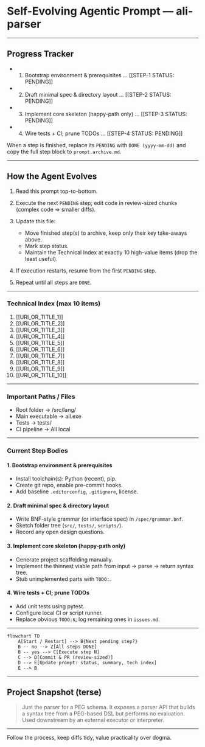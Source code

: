# Self-Evolving Agentic Prompt — ali-parser

<!--- COMPLETED-STEP SUMMARIES (append most salient take-aways, pitfalls, key decisions) --->

<!-- Example: 1 Installed Rust 1.78 + cargo-binutils; remember to pass `--target x86_64-pc-windows-msvc` when cross-compiling. -->

<!--- (Old step bodies are copied verbatim to `prompt.archive.md` by the agent) --->

---

## Progress Tracker

* 1. Bootstrap environment & prerequisites ... \[\[STEP-1 STATUS: PENDING]]
* 2. Draft minimal spec & directory layout ... \[\[STEP-2 STATUS: PENDING]]
* 3. Implement core skeleton (happy-path only) ... \[\[STEP-3 STATUS: PENDING]]
* 4. Wire tests + CI; prune TODOs ... \[\[STEP-4 STATUS: PENDING]]

When a step is finished, replace its `PENDING` with `DONE (yyyy-mm-dd)` and copy the full step block to `prompt.archive.md`.

---

## How the Agent Evolves

1. Read this prompt top-to-bottom.
2. Execute the next `PENDING` step; edit code in review-sized chunks (complex code => smaller diffs).
3. Update this file:

   * Move finished step(s) to archive, keep only their key take-aways above.
   * Mark step status.
   * Maintain the Technical Index at exactly 10 high-value items (drop the least useful).
4. If execution restarts, resume from the first `PENDING` step.
5. Repeat until all steps are `DONE`.

---

### Technical Index (max 10 items)

1. \[\[URI\_OR\_TITLE\_1]]
2. \[\[URI\_OR\_TITLE\_2]]
3. \[\[URI\_OR\_TITLE\_3]]
4. \[\[URI\_OR\_TITLE\_4]]
5. \[\[URI\_OR\_TITLE\_5]]
6. \[\[URI\_OR\_TITLE\_6]]
7. \[\[URI\_OR\_TITLE\_7]]
8. \[\[URI\_OR\_TITLE\_8]]
9. \[\[URI\_OR\_TITLE\_9]]
10. \[\[URI\_OR\_TITLE\_10]]

---

### Important Paths / Files

* Root folder        -> /src/lang/
* Main executable    -> ail.exe
* Tests              -> tests/
* CI pipeline        -> All local

---

### Current Step Bodies

#### 1. Bootstrap environment & prerequisites

* Install toolchain(s): Python (recent), pip.
* Create git repo, enable pre-commit hooks.
* Add baseline `.editorconfig`, `.gitignore`, license.

#### 2. Draft minimal spec & directory layout

* Write BNF-style grammar (or interface spec) in `/spec/grammar.bnf`.
* Sketch folder tree (`src/`, `tests/`, `scripts/`).
* Record any open design questions.

#### 3. Implement core skeleton (happy-path only)

* Generate project scaffolding manually.
* Implement the thinnest viable path from input -> parse -> return syntax tree.
* Stub unimplemented parts with `TODO:`.

#### 4. Wire tests + CI; prune TODOs

* Add unit tests using pytest.
* Configure local CI or script runner.
* Replace obvious `TODO:`s; log remaining ones in `issues.md`.

---

```mermaid
flowchart TD
    A[Start / Restart] --> B{Next pending step?}
    B -- no --> Z[All steps DONE]
    B -- yes --> C[Execute step N]
    C --> D[Commit & PR (review-sized)]
    D --> E[Update prompt: status, summary, tech index]
    E --> B
```

---

## Project Snapshot (terse)

> Just the parser for a PEG schema. It exposes a parser API that builds a syntax tree from a PEG-based DSL but performs no evaluation. Used downstream by an external executor or interpreter.

---

Follow the process, keep diffs tidy, value practicality over dogma.
